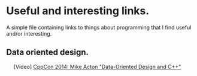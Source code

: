 Useful and interesting links.
=============================

A simple file containing links to things about programming that I find useful and/or interesting.


Data oriented design.
---------------------

&nbsp;&nbsp;&nbsp;&nbsp; [Video] [CppCon 2014: Mike Acton "Data-Oriented Design and C++"](https://www.youtube.com/watch?v=rX0ItVEVjHc)